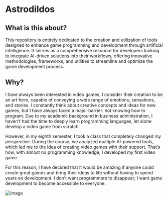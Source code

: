 # Astrodildos
## What is this about?
This repository is entirely dedicated to the creation and utilization of tools designed to enhance game programming and development through artificial intelligence. It serves as a comprehensive resource for developers looking to integrate AI-driven solutions into their workflows, offering innovative methodologies, frameworks, and utilities to streamline and optimize the game development process.

## Why?
I have always been interested in video games; I consider their creation to be an art form, capable of conveying a wide range of emotions, sensations, and stories. I constantly think about creative concepts and ideas for new games, but I have always faced a major barrier: not knowing how to program. Due to my academic background in business administration, I haven't had the time to deeply learn programming languages, let alone develop a video game from scratch.

However, in my eighth semester, I took a class that completely changed my perspective. During the course, we analyzed multiple AI-powered tools, which led me to the idea of creating video games with their support. That’s how, with almost no programming knowledge, I developed my first video game.

For this reason, I have decided that it would be amazing if anyone could create great games and bring their ideas to life without having to spend years on development. I don’t want programmers to disappear; I want game development to become accessible to everyone.



![image](https://github.com/user-attachments/assets/f022b5bf-f395-47c3-a4c1-26f071987caa)





